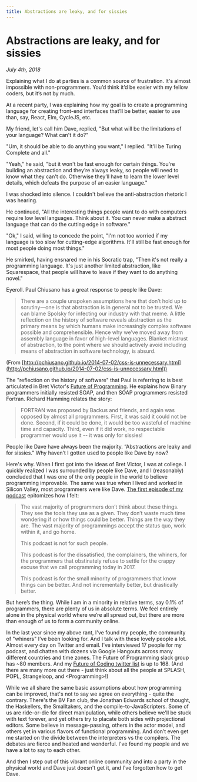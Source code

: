 ```yaml
---
title: Abstractions are leaky, and for sissies
---
```


# Abstractions are leaky, and for sissies

_July 4th, 2018_

Explaining what I do at parties is a common source of frustration. It's almost impossible with non-programmers. You’d think it’d be easier with my fellow coders, but it’s not by much.

At a recent party, I was explaining how my goal is to create a programming language for creating front-end interfaces that’ll be better, easier to use than, say, React, Elm, CycleJS, etc.

My friend, let's call him Dave, replied, "But what will be the limitations of your language? What can't it do?"

"Um, it should be able to do anything you want," I replied. "It'll be Turing Complete and all."

"Yeah," he said, "but it won't be fast enough for certain things. You're building an abstraction and they’re always leaky, so people will need to know what they can't do. Otherwise they’ll have to learn the lower level details, which defeats the purpose of an easier language."

I was shocked into silence. I couldn't believe the anti-abstraction rhetoric I was hearing.

He continued, "All the interesting things people want to do with computers require low level languages. Think about it. You can never make a abstract language that can do the cutting edge in software."

"Ok," I said, willing to concede the point, "I'm not too worried if my language is too slow for cutting-edge algorithms. It'll still be fast enough for most people doing most things."

He smirked, having ensnared me in his Socratic trap, "Then it's not really a programming language. It's just another limited abstraction, like Squarespace, that people will have to leave if they want to do anything novel."

Eyeroll. Paul Chiusano has a great response to people like Dave:

> There are a couple unspoken assumptions here that don’t hold up to scrutiny—one is that abstraction is in general not to be trusted. We can blame Spolsky for infecting our industry with that meme. A little reflection on the history of software reveals abstraction as the primary means by which humans make increasingly complex software possible and comprehensible. Hence why we’ve moved away from assembly language in favor of high-level languages. Blanket mistrust of abstraction, to the point where we should actively avoid including means of abstraction in software technology, is absurd. 

(From [http://pchiusano.github.io/2014-07-02/css-is-unnecessary.html](http://pchiusano.github.io/2014-07-02/css-is-unnecessary.html))

The "reflection on the history of software" that Paul is referring to is best articulated in Bret Victor's [Future of Programming](http://worrydream.com/dbx/). He explains how Binary programmers initially resisted SOAP, and then SOAP programmers resisted Fortran. Richard Hamming relates the story:

> FORTRAN was proposed by Backus and friends, and again was opposed by almost all programmers. First, it was said it could not be done. Second, if it could be done, it would be too wasteful of machine time and capacity. Third, even if it did work, no respectable programmer would use it -- it was only for sissies!

People like Dave have always been the majority. “Abstractions are leaky and for sissies.” Why haven’t I gotten used to people like Dave by now?

Here's why. When I first got into the ideas of Bret Victor, I was at college. I quickly realized I was surrounded by people like Dave, and I (reasonably) concluded that I was one of the only people in the world to believe programming improvable. The same was true when I lived and worked in Silicon Valley, most programmers were like Dave. [The first episode of my podcast](http://futureofcoding.org/episodes/1-welcome.html) epitomizes how I felt:

> The vast majority of programmers don’t think about these things. They see the tools they use as a given. They don’t waste much time wondering if or how things could be better. Things are the way they are. The vast majority of programmings accept the status quo, work within it, and go home. 
>
> This podcast is not for such people. 
> 
> This podcast is for the dissatisfied, the complainers, the whiners, for the programmers that obstinately refuse to settle for the crappy excuse that we call programming today in 2017.
>
> This podcast is for the small minority of programmers that know things can be better. And not incrementally better, but drastically better. 

But here’s the thing. While I am in a minority in relative terms, say 0.1% of programmers, there are plenty of us in absolute terms. We feel entirely alone in the physical world where we’re all spread out, but there are more than enough of us to form a community online.

In the last year since my above rant, I've found my people, the community of "whiners" I’ve been looking for. And I talk with these lovely people a lot. Almost every day on Twitter and email. I’ve interviewed 17 people for my podcast, and chatten with dozens via Google Hangouts across many different countries and time zones. The Future of Programming slack group has ~80 members. And my [Future of Coding twitter list](https://twitter.com/stevekrouse/lists/future-of-coding) is up to 168. (And there are many more out there - just think about all the people at SPLASH, POPL, Strangeloop, and \<Programming\>!)

While we all share the same basic assumptions about how programming can be improved, that's not to say we agree on everything - quite the contrary. There's the BV Fan club, the Jonathan Edwards school of thought, the Haskellers, the Smalltakers, and the compile-to-JavaScripters. Some of us are ride-or-die for direct manipulation, while others believe we'll be stuck with text forever, and yet others try to placate both sides with projectional editors. Some believe in message-passing, others in the actor model, and others yet in various flavors of functional programming. And don’t even get me started on the divide between the interpreters vs the compilers. The debates are fierce and heated and wonderful. I've found my people and we have a lot to say to each other.

And then I step out of this vibrant online community and into a party in the physical world and Dave just doesn't get it, and I've forgotten how to get Dave.



